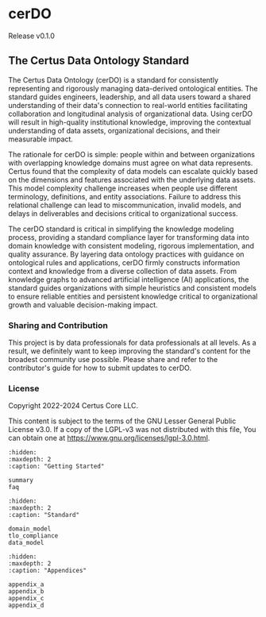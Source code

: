 # cerDO

Release v0.1.0

## The Certus Data Ontology Standard

The Certus Data Ontology (cerDO) is a standard for consistently representing and rigorously managing data-derived ontological entities. The standard guides engineers, leadership, and all data users toward a shared understanding of their data's connection to real-world entities facilitating collaboration and longitudinal analysis of organizational data. Using cerDO will result in high-quality institutional knowledge, improving the contextual understanding of data assets, organizational decisions, and their measurable impact.

The rationale for cerDO is simple: people within and between organizations with overlapping knowledge domains must agree on what data represents. Certus found that the complexity of data models can escalate quickly based on the dimensions and features associated with the underlying data assets. This model complexity challenge increases when people use different terminology, definitions, and entity associations. Failure to address this relational challenge can lead to miscommunication, invalid models, and delays in deliverables and decisions critical to organizational success.

The cerDO standard is critical in simplifying the knowledge modeling process, providing a standard compliance layer for transforming data into domain knowledge with consistent modeling, rigorous implementation, and quality assurance. By layering data ontology practices with guidance on ontological rules and applications, cerDO firmly constructs information context and knowledge from a diverse collection of data assets. From knowledge graphs to advanced artificial intelligence (AI) applications, the standard guides organizations with simple heuristics and consistent models to ensure reliable entities and persistent knowledge critical to organizational growth and valuable decision-making impact.

### Sharing and Contribution

This project is by data professionals for data professionals at all levels. As a result, we definitely want to keep improving the standard's content for the broadest community use possible. Please share and refer to the contributor's guide for how to submit updates to cerDO.

### License

Copyright 2022-2024 Certus Core LLC.

This content is subject to the terms of the GNU Lesser General Public License v3.0. If a copy of the LGPL-v3 was not distributed with this file, You can obtain one at https://www.gnu.org/licenses/lgpl-3.0.html.

```{toctree}
:hidden:
:maxdepth: 2
:caption: "Getting Started"

summary
faq
```

```{toctree}
:hidden:
:maxdepth: 2
:caption: "Standard"

domain_model
tlo_compliance
data_model
```

```{toctree}
:hidden:
:maxdepth: 2
:caption: "Appendices"

appendix_a
appendix_b
appendix_c
appendix_d
```
